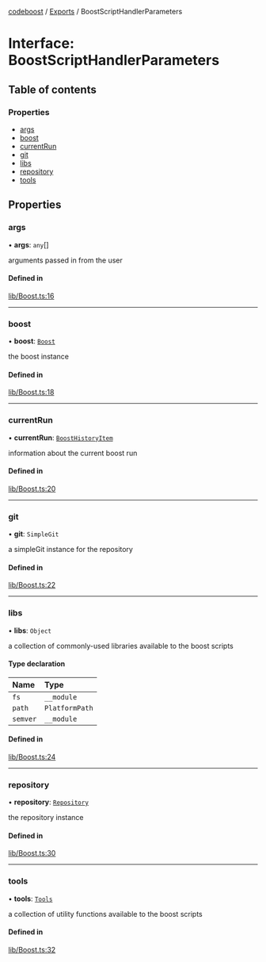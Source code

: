 [codeboost](../README.md) / [Exports](../modules.md) / BoostScriptHandlerParameters

# Interface: BoostScriptHandlerParameters

## Table of contents

### Properties

-   [args](BoostScriptHandlerParameters.md#args)
-   [boost](BoostScriptHandlerParameters.md#boost)
-   [currentRun](BoostScriptHandlerParameters.md#currentrun)
-   [git](BoostScriptHandlerParameters.md#git)
-   [libs](BoostScriptHandlerParameters.md#libs)
-   [repository](BoostScriptHandlerParameters.md#repository)
-   [tools](BoostScriptHandlerParameters.md#tools)

## Properties

### args

• **args**: `any`[]

arguments passed in from the user

#### Defined in

[lib/Boost.ts:16](https://github.com/permafrost-dev/codeboost/blob/0b270dd/src/lib/Boost.ts#L16)

---

### boost

• **boost**: [`Boost`](../classes/Boost.md)

the boost instance

#### Defined in

[lib/Boost.ts:18](https://github.com/permafrost-dev/codeboost/blob/0b270dd/src/lib/Boost.ts#L18)

---

### currentRun

• **currentRun**: [`BoostHistoryItem`](BoostHistoryItem.md)

information about the current boost run

#### Defined in

[lib/Boost.ts:20](https://github.com/permafrost-dev/codeboost/blob/0b270dd/src/lib/Boost.ts#L20)

---

### git

• **git**: `SimpleGit`

a simpleGit instance for the repository

#### Defined in

[lib/Boost.ts:22](https://github.com/permafrost-dev/codeboost/blob/0b270dd/src/lib/Boost.ts#L22)

---

### libs

• **libs**: `Object`

a collection of commonly-used libraries available to the boost scripts

#### Type declaration

| Name     | Type           |
| :------- | :------------- |
| `fs`     | `__module`     |
| `path`   | `PlatformPath` |
| `semver` | `__module`     |

#### Defined in

[lib/Boost.ts:24](https://github.com/permafrost-dev/codeboost/blob/0b270dd/src/lib/Boost.ts#L24)

---

### repository

• **repository**: [`Repository`](../classes/Repository.md)

the repository instance

#### Defined in

[lib/Boost.ts:30](https://github.com/permafrost-dev/codeboost/blob/0b270dd/src/lib/Boost.ts#L30)

---

### tools

• **tools**: [`Tools`](../classes/Tools.md)

a collection of utility functions available to the boost scripts

#### Defined in

[lib/Boost.ts:32](https://github.com/permafrost-dev/codeboost/blob/0b270dd/src/lib/Boost.ts#L32)
